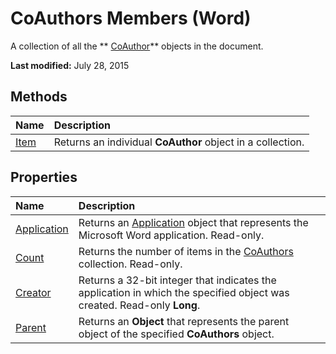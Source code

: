 
# CoAuthors Members (Word)
A collection of all the  ** [CoAuthor](d1b58eea-4570-ffd3-4c13-a74a998b079e.md)** objects in the document.

 **Last modified:** July 28, 2015


## Methods



|**Name**|**Description**|
|:-----|:-----|
| [Item](b487afa7-0f49-1cdb-997e-ca9bf384d486.md)|Returns an individual  **CoAuthor** object in a collection.|

## Properties



|**Name**|**Description**|
|:-----|:-----|
| [Application](4314d905-70a6-8b09-2068-ce1e1e59c526.md)|Returns an  [Application](d1cf6f8f-4e88-bf01-93b4-90a83f79cb44.md) object that represents the Microsoft Word application. Read-only.|
| [Count](452917e0-133f-9bba-0e17-041370e0cb12.md)|Returns the number of items in the  [CoAuthors](47fc864d-5f1b-b113-85b5-6e8b1b75c225.md) collection. Read-only.|
| [Creator](a94deeeb-992f-ec40-9080-cb4aa6a6e1d5.md)|Returns a 32-bit integer that indicates the application in which the specified object was created. Read-only  **Long**.|
| [Parent](42c847f3-ad9d-d64b-12ea-08e3fde9634e.md)|Returns an  **Object** that represents the parent object of the specified **CoAuthors** object.|
